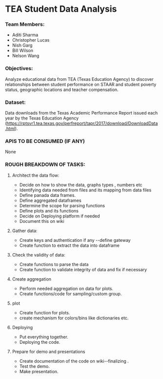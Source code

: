 # TEA Student Data Analysis

### Team Members:

* Aditi Sharma
* Christopher Lucas
* Nish Garg
* Bill Wilson
* Nelson Wang

### Objectives:
Analyze educational data from TEA (Texas Education Agency) to discover relationships between student performance on STAAR and student poverty status, geographic locations and teacher compensation.

### Dataset:
Data downloads from the Texas Academic Performance Report issued each year by the Texas Education Agency (https://rptsvr1.tea.texas.gov/perfreport/tapr/2017/download/DownloadData.html). 

### APIS TO BE CONSUMED (IF ANY)
None

### ROUGH BREAKDOWN OF TASKS:
1. Architect the data flow:
	* Decide on how to show the data, graphs types , numbers etc
 	* Identifying data needed from files and its mapping from data files
  	* Define panada data frames.
	* Define aggregated dataframes
	* Determine the scope for parsing functions
	* Define plots and its functions
	* Decide on Deploying platform if needed
	* Document this on wiki

2. Gather data: 
	  * Create keys and authentication if any --define gateway
	  * Create function to extract the data into dataframe

3. Check the validity of data:
	  * Create functions to parse the data
	  * Create function to validate integrity of data and fix if necessary

4. Create aggregation
	  * Perform needed aggregation on data for plots.
	  * Create functions/code for sampling/custom group.
   
5. plot
	  * Create function for plots.
	  * create mechanism for colors/bins like dictionaries etc.
	
6. Deploying 
	  * Put everything together.
	  * Deploying the code.

7. Prepare for demo and presentations
	  * Create documentation of the code on wiki--finalizing .
	  * Test the demo.
	  * Make presentation. 
	
	

